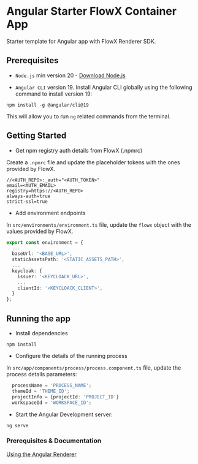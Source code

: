 # Angular Starter FlowX Container App

Starter template for Angular app with FlowX Renderer SDK.

## Prerequisites

* `Node.js` min version 20 - [Download Node.js](https://nodejs.org/en/blog/release/v20.19.0)

* `Angular CLI` version 19. Install Angular CLI globally using the following command to install version 19:
```
npm install -g @angular/cli@19
```

This will allow you to run `ng` related commands from the terminal.

## Getting Started

* Get npm registry auth details from FlowX (.npmrc)

Create a `.npmrc` file and update the placeholder tokens with the ones provided by FlowX.
```
//<AUTH_REPO>:_auth="<AUTH_TOKEN>"
email=<AUTH_EMAIL>
registry=https://<AUTH_REPO>
always-auth=true
strict-ssl=true
```

* Add environment endpoints

In `src/environments/environment.ts` file, update the `flowx` object with the values provided by FlowX.
```ts
export const environment = {
  ...
  baseUrl: '<BASE_URL>',
  staticAssetsPath: '<STATIC_ASSETS_PATH>',
  ...
  keycloak: {
    issuer: '<KEYCLOACK_URL>',
    ...
    clientId: '<KEYCLOACK_CLIENT>',
  }
};

```

## Running the app

* Install dependencies
```
npm install
```

* Configure the details of the running process

In `src/app/components/process/process.component.ts` file, update the process details parameters:

```ts
  processName = 'PROCESS_NAME';
  themeId = 'THEME_ID';
  projectInfo = {projectId: 'PROJECT_ID'}
  workspaceId = 'WORKSPACE_ID';
``` 

* Start the Angular Development server:
  
```
ng serve
```

### Prerequisites & Documentation

[Using the Angular Renderer](https://docs.flowx.ai/docs/platform-deep-dive/core-components/renderer-sdks/angular-renderer)
